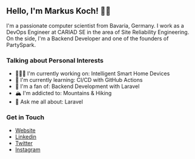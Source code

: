 ## Hello, I'm Markus Koch! 👋🏼

I'm a passionate computer scientist from Bavaria, Germany. I work as a DevOps Engineer at CARIAD SE in the area of Site Reliability Engineering. On the side, I'm a Backend Developer and one of the founders of PartySpark.


### Talking about Personal Interests

- 👨🏽‍💻 I'm currently working on: Intelligent Smart Home Devices
- 🧠 I'm currently learning: CI/CD with GitHub Actions
- 🤖 I'm a fan of: Backend Development with Laravel
- 🏔 I'm addicted to: Mountains & Hiking
- 💬 Ask me all about: Laravel


### Get in Touch

- <a href="https://www.markuskooche.com/">Website</a><br/>
- <a href="https://www.linkedin.com/in/markuskooche/">Linkedin</a><br/>
- <a href="https://twitter.com/markuskooche/">Twitter</a><br/>
- <a href="https://instagram.com/markuskooche/">Instagram</a><br/>
